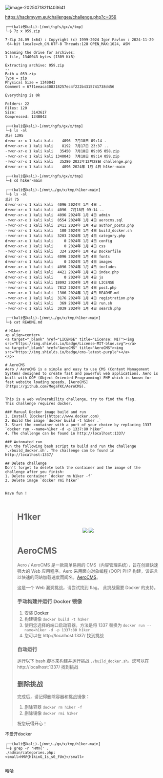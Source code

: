 ![image-20250718211403641](https://7r1umphk.github.io/image/20250718211403851.webp)

https://hackmyvm.eu/challenges/challenge.php?c=059

```
┌──(kali㉿kali)-[/mnt/hgfs/gx/x/tmp]
└─$ 7z x 059.zip 

7-Zip 24.09 (x64) : Copyright (c) 1999-2024 Igor Pavlov : 2024-11-29
 64-bit locale=zh_CN.UTF-8 Threads:128 OPEN_MAX:1024, ASM

Scanning the drive for archives:
1 file, 1340043 bytes (1309 KiB)

Extracting archive: 059.zip
--
Path = 059.zip
Type = zip
Physical Size = 1340043
Comment = 67f1eeaca308318257ec4f222b4315741738d456

Everything is Ok

Folders: 22
Files: 120
Size:       3143617
Compressed: 1340043
                                                                                                                                                                                  
┌──(kali㉿kali)-[/mnt/hgfs/gx/x/tmp]
└─$ ls -al
总计 1395
drwxr-xr-x 1 kali kali    4096  7月18日 09:14 .
drwxr-xr-x 1 kali kali    8192  7月17日 23:37 ..
-rwxr-xr-x 1 kali kali   35450  7月18日 09:05 058.zip
-rwxr-xr-x 1 kali kali 1340043  7月18日 09:14 059.zip
-rwxr-xr-x 1 kali kali   35280 2023年12月28日 challenge.png
drwxr-xr-x 1 kali kali    4096 2024年 1月 4日 h1ker-main
                                                                                                                                                                                  
┌──(kali㉿kali)-[/mnt/hgfs/gx/x/tmp]
└─$ cd h1ker-main 
                                                                                                                                                                                  
┌──(kali㉿kali)-[/mnt/…/gx/x/tmp/h1ker-main]
└─$ ls -al
总计 75
drwxr-xr-x 1 kali kali  4096 2024年 1月 4日 .
drwxr-xr-x 1 kali kali  4096  7月18日 09:14 ..
drwxr-xr-x 1 kali kali  4096 2024年 1月 4日 admin
-rwxr-xr-x 1 kali kali  8554 2024年 1月 4日 aerocms.sql
-rwxr-xr-x 1 kali kali  2411 2024年 1月 4日 author_posts.php
-rwxr-xr-x 1 kali kali   100 2024年 1月 4日 build_docker.sh
-rwxr-xr-x 1 kali kali  3203 2024年 1月 4日 category.php
drwxr-xr-x 1 kali kali     0 2024年 1月 4日 config
drwxr-xr-x 1 kali kali     0 2024年 1月 4日 css
-rwxr-xr-x 1 kali kali   324 2024年 1月 4日 Dockerfile
drwxr-xr-x 1 kali kali  4096 2024年 1月 4日 fonts
drwxr-xr-x 1 kali kali     0 2024年 1月 4日 images
drwxr-xr-x 1 kali kali  4096 2024年 1月 4日 includes
-rwxr-xr-x 1 kali kali  4421 2024年 1月 4日 index.php
drwxr-xr-x 1 kali kali     0 2024年 1月 4日 js
-rwxr-xr-x 1 kali kali 18092 2024年 1月 4日 LICENSE
-rwxr-xr-x 1 kali kali  7812 2024年 1月 4日 post.php
-rwxr-xr-x 1 kali kali  1306 2024年 1月 4日 README.md
-rwxr-xr-x 1 kali kali  3176 2024年 1月 4日 registration.php
-rwxr-xr-x 1 kali kali   369 2024年 1月 4日 run.sh
-rwxr-xr-x 1 kali kali  3039 2024年 1月 4日 search.php
                                                    
┌──(kali㉿kali)-[/mnt/…/gx/x/tmp/h1ker-main]
└─$ cat README.md                                        

# H1ker
<p align=center>
<a target="_blank" href="LICENSE" title="License: MIT"><img src="https://img.shields.io/badge/License-MIT-blue.svg"></a>
<a target="_blank" href="AeroCMS" title="AeroCMS"><img src="https://img.shields.io/badge/cms-latest-purple"></a>
</p>

# AeroCMS
Aero / AeroCMS is a simple and easy to use CMS (Content Management System) designed to create fast and powerful web applications. Aero is built with OOP (Object Oriented Programming) PHP which is known for fast website loading speeds, [AeroCMS](https://github.com/MegaTKC/AeroCMS).


This is a web vulnerability challenge, try to find the flag.
This challenge requires docker.

### Manual Docker image build and run
1. Install [Docker](https://www.docker.com)
2. Build the image `docker build -t h1ker .`
3. Start the container with a port of your choice by replacing 1337 `docker run --name=h1ker -d -p 1337:80 h1ker`
4. The challenge can be found in http://localhost:1337/

### Automated run
Run the following bash script to build and run the challenge `./build_docker.sh`. The challenge can be found in http://localhost:1337/

## Delete challenge
Don't forget to delete both the container and the image of the challenge after you finish:
1. Delete container `docker rm h1ker -f`
2. Delete image `docker rmi h1ker`


Have fun !
       
```

> # H1ker
> <p align=center>
> <a target="_blank" href="LICENSE" title="许可证：MIT"><img src="https://img.shields.io/badge/License-MIT-blue.svg"></a>
> <a target="_blank" href="AeroCMS" title="AeroCMS"><img src="https://img.shields.io/badge/cms-latest-purple"></a>
> </p>
>
> # AeroCMS
> Aero / AeroCMS 是一款简单易用的 CMS（内容管理系统），旨在创建快速强大的 Web 应用程序。Aero 采用面向对象编程 (OOP) PHP 构建，该语言以快速的网站加载速度而闻名，[AeroCMS](https://github.com/MegaTKC/AeroCMS)。
>
> 这是一个 Web 漏洞挑战，请尝试找到 flag。
> 此挑战需要 Docker 的支持。
>
> ### 手动构建并运行 Docker 镜像
> 1. 安装 [Docker](https://www.docker.com)
> 2. 构建镜像 `docker build -t h1ker`
> 3. 使用您选择的端口启动容器，方法是将 1337 替换为 `docker run --name=h1ker -d -p 1337:80 h1ker`
> 4. 您可以在 http://localhost:1337/ 找到挑战
>
> ### 自动运行
> 运行以下 bash 脚本来构建并运行挑战 `./build_docker.sh`。您可以在 http://localhost:1337/ 找到挑战
>
> ## 删除挑战
> 完成后，请记得删除容器和挑战镜像：
> 1. 删除容器 `docker rm h1ker -f`
> 2. 删除镜像 `docker rmi h1ker`
>
> 祝您玩得开心！

不爱开docker

```
┌──(kali㉿kali)-[/mnt/…/gx/x/tmp/h1ker-main]
└─$ grep -r 'HMV{' . 
./admin/categories.php:                            <small>HMV{h1kinG_1s_s0_fUn}</small>
                          
```

哈哈